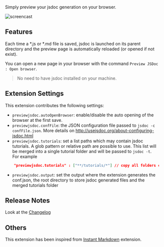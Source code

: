 Simply preview your jsdoc generation on your browser.

![screencast](./vscode-preview-jsdoc.gif)
## Features

Each time a *.js or *.md file is saved, jsdoc is launched on its parent directory and the preview page is automatically reloaded (or opened if not exist).

You can open a new page in your browser with the command `Preview JSDoc : Open browser`. 

> No need to have jsdoc installed on your machine.

## Extension Settings


This extension contributes the following settings:

* `previewjsdoc.autoOpenBrowser`: enable/disable the auto opening of the browser at the first save.
* `previewjsdoc.confFile`: the JSON configuration file passed to `jsdoc -c confFile.json`. More details on http://usejsdoc.org/about-configuring-jsdoc.html
* `previewjsdoc.tutorials`: set a list paths which may contain jsdoc tutorials. A glob pattern or relative path are possible to use. This list will be merged into a single tutorial folder and will be passed to `jsdoc -t`. For example
```json
    "previewjsdoc.tutorials" : ["**/tutorials/*"] // copy all folders containing tutorials as child folder.
```
* `previewjsdoc.output`: set the output where the extension generates the conf.json, the root directory to store jsdoc generated files and the merged tutorials folder


## Release Notes

Look at the [Changelog](./CHANGELOG.md)


## Others

This extension has been inspired from [Instant Markdown](https://github.com/dbankier/vscode-instant-markdown) extension.


